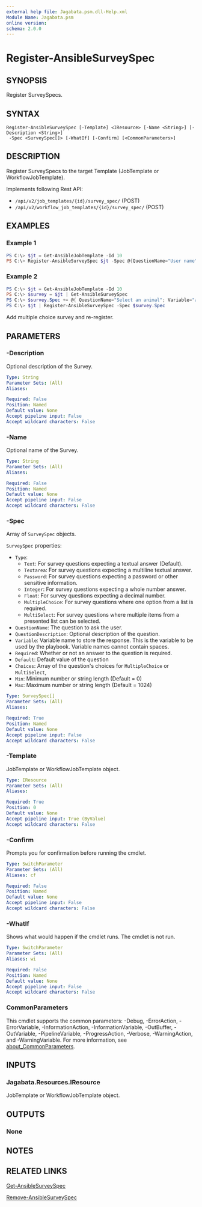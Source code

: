 ```yaml
---
external help file: Jagabata.psm.dll-Help.xml
Module Name: Jagabata.psm
online version:
schema: 2.0.0
---
```


# Register-AnsibleSurveySpec

## SYNOPSIS
Register SurveySpecs.

## SYNTAX

```
Register-AnsibleSurveySpec [-Template] <IResource> [-Name <String>] [-Description <String>]
 -Spec <SurveySpec[]> [-WhatIf] [-Confirm] [<CommonParameters>]
```

## DESCRIPTION
Register SurveySpecs to the target Template (JobTemplate or WorkflowJobTemplate).

Implements following Rest API:  
- `/api/v2/job_templates/{id}/survey_spec/` (POST)  
- `/api/v2/workflow_job_templates/{id}/survey_spec/` (POST)

## EXAMPLES

### Example 1
```powershell
PS C:\> $jt = Get-AnsibleJobTemplate -Id 10
PS C:\> Register-AnsibleSurveySpec $jt -Spec @{QuestionName="User name";Variable="user";Required=$true},@{QuestionName="Password";Variable="pass";Type="password";Required=$true}
```

### Example 2
```powershell
PS C:\> $jt = Get-AnsibleJobTemplate -Id 10
PS C:\> $survey = $jt | Get-AnsibleSurveySpec
PS C:\> $survey.Spec += @{ QuestionName="Select an animal"; Variable="animal"; Choices=@("cat","doc"); Type="multiplechoice" }
PS C:\> $jt | Register-AnsibleSurveySpec -Spec $survey.Spec
```

Add multiple choice survey and re-register.

## PARAMETERS

### -Description
Optional description of the Survey.

```yaml
Type: String
Parameter Sets: (All)
Aliases:

Required: False
Position: Named
Default value: None
Accept pipeline input: False
Accept wildcard characters: False
```

### -Name
Optional name of the Survey.

```yaml
Type: String
Parameter Sets: (All)
Aliases:

Required: False
Position: Named
Default value: None
Accept pipeline input: False
Accept wildcard characters: False
```

### -Spec
Array of `SurveySpec` objects.

`SurveySpec` properties:  
- `Type`:  
  - `Text`: For survey questions expecting a textual answer (Default).  
  - `Textarea`: For survey questions expecting a multiline textual answer.  
  - `Password`: For survey questions expecting a password or other sensitive information.  
  - `Integer`: For survey questions expecting a whole number answer.  
  - `Float`: For survey questions expecting a decimal number.  
  - `MultipleChoice`: For survey questions where one option from a list is required.  
  - `MultiSelect`: For survey questions where multiple items from a presented list can be selected.  
- `QuestionName`: The question to ask the user.  
- `QuestionDescription`: Optional description of the question.  
- `Variable`: Variable name to store the response. This is the variable to be used by the playbook. Variable names cannot contain spaces.  
- `Required`: Whether or not an answer to the question is required.  
- `Default`: Default value of the question  
- `Choices`: Array of the question's choices for `MultipleChoice` or `MultiSelect`,   
- `Min`: Minimum number or string length (Default = 0)  
- `Max`: Maximum number or string length (Default = 1024)

```yaml
Type: SurveySpec[]
Parameter Sets: (All)
Aliases:

Required: True
Position: Named
Default value: None
Accept pipeline input: False
Accept wildcard characters: False
```

### -Template
JobTemplate or WorkflowJobTemplate object.

```yaml
Type: IResource
Parameter Sets: (All)
Aliases:

Required: True
Position: 0
Default value: None
Accept pipeline input: True (ByValue)
Accept wildcard characters: False
```

### -Confirm
Prompts you for confirmation before running the cmdlet.

```yaml
Type: SwitchParameter
Parameter Sets: (All)
Aliases: cf

Required: False
Position: Named
Default value: None
Accept pipeline input: False
Accept wildcard characters: False
```

### -WhatIf
Shows what would happen if the cmdlet runs.
The cmdlet is not run.

```yaml
Type: SwitchParameter
Parameter Sets: (All)
Aliases: wi

Required: False
Position: Named
Default value: None
Accept pipeline input: False
Accept wildcard characters: False
```

### CommonParameters
This cmdlet supports the common parameters: -Debug, -ErrorAction, -ErrorVariable, -InformationAction, -InformationVariable, -OutBuffer, -OutVariable, -PipelineVariable, -ProgressAction, -Verbose, -WarningAction, and -WarningVariable. For more information, see [about_CommonParameters](http://go.microsoft.com/fwlink/?LinkID=113216).

## INPUTS

### Jagabata.Resources.IResource
JobTemplate or WorkflowJobTemplate object.

## OUTPUTS

### None
## NOTES

## RELATED LINKS

[Get-AnsibleSurveySpec](Get-AnsibleSurveySpec.md)

[Remove-AnsibleSurveySpec](Remove-AnsibleSurveySpec.md)
